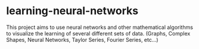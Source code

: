 # learning-neural-networks
 This project aims to use neural networks and other mathematical algorithms to visualize the learning of several different sets of data. (Graphs, Complex Shapes, Neural Networks, Taylor Series, Fourier Series, etc...)
